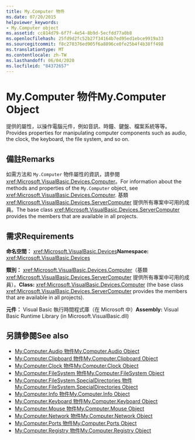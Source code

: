 ```yaml
---
title: My.Computer 物件
ms.date: 07/20/2015
helpviewer_keywords:
- My.Computer object
ms.assetid: cc814d79-6f7f-4e54-8b9d-5ecfdd77a0b8
ms.openlocfilehash: 25fd9d2fc52b27f34164b7ed95ed1ebce9919a33
ms.sourcegitcommit: f8c270376ed905f6a8896ce0fe25b4f4b38ff498
ms.translationtype: MT
ms.contentlocale: zh-TW
ms.lasthandoff: 06/04/2020
ms.locfileid: "84372657"
---
```

# <a name="mycomputer-object"></a><span data-ttu-id="12be5-102">My.Computer 物件</span><span class="sxs-lookup"><span data-stu-id="12be5-102">My.Computer Object</span></span>
<span data-ttu-id="12be5-103">提供的屬性，以操作電腦元件，例如音訊、時鐘、鍵盤、檔案系統等等。</span><span class="sxs-lookup"><span data-stu-id="12be5-103">Provides properties for manipulating computer components such as audio, the clock, the keyboard, the file system, and so on.</span></span>  
  
## <a name="remarks"></a><span data-ttu-id="12be5-104">備註</span><span class="sxs-lookup"><span data-stu-id="12be5-104">Remarks</span></span>  
 <span data-ttu-id="12be5-105">如需方法和 `My.Computer` 物件屬性的資訊，請參閱 <xref:Microsoft.VisualBasic.Devices.Computer>。</span><span class="sxs-lookup"><span data-stu-id="12be5-105">For information about the methods and properties of the `My.Computer` object, see <xref:Microsoft.VisualBasic.Devices.Computer>.</span></span> <span data-ttu-id="12be5-106">基類 <xref:Microsoft.VisualBasic.Devices.ServerComputer> 提供所有專案中可用的成員。</span><span class="sxs-lookup"><span data-stu-id="12be5-106">The base class <xref:Microsoft.VisualBasic.Devices.ServerComputer> provides the members that are available in all projects.</span></span>  
  
## <a name="requirements"></a><span data-ttu-id="12be5-107">需求</span><span class="sxs-lookup"><span data-stu-id="12be5-107">Requirements</span></span>  
 <span data-ttu-id="12be5-108">**命名空間：** <xref:Microsoft.VisualBasic.Devices></span><span class="sxs-lookup"><span data-stu-id="12be5-108">**Namespace:** <xref:Microsoft.VisualBasic.Devices></span></span>  
  
 <span data-ttu-id="12be5-109">**類別：** <xref:Microsoft.VisualBasic.Devices.Computer>（基類 <xref:Microsoft.VisualBasic.Devices.ServerComputer> 提供所有專案中可用的成員）。</span><span class="sxs-lookup"><span data-stu-id="12be5-109">**Class:** <xref:Microsoft.VisualBasic.Devices.Computer> (the base class <xref:Microsoft.VisualBasic.Devices.ServerComputer> provides the members that are available in all projects).</span></span>  
  
 <span data-ttu-id="12be5-110">**元件：** Visual Basic 執行時間程式庫（在 Microsoft 中）</span><span class="sxs-lookup"><span data-stu-id="12be5-110">**Assembly:** Visual Basic Runtime Library (in Microsoft.VisualBasic.dll)</span></span>  
  
## <a name="see-also"></a><span data-ttu-id="12be5-111">另請參閱</span><span class="sxs-lookup"><span data-stu-id="12be5-111">See also</span></span>

- [<span data-ttu-id="12be5-112">My.Computer.Audio 物件</span><span class="sxs-lookup"><span data-stu-id="12be5-112">My.Computer.Audio Object</span></span>](my-computer-audio-object.md)
- [<span data-ttu-id="12be5-113">My.Computer.Clipboard 物件</span><span class="sxs-lookup"><span data-stu-id="12be5-113">My.Computer.Clipboard Object</span></span>](my-computer-clipboard-object.md)
- [<span data-ttu-id="12be5-114">My.Computer.Clock 物件</span><span class="sxs-lookup"><span data-stu-id="12be5-114">My.Computer.Clock Object</span></span>](my-computer-clock-object.md)
- [<span data-ttu-id="12be5-115">My.Computer.FileSystem 物件</span><span class="sxs-lookup"><span data-stu-id="12be5-115">My.Computer.FileSystem Object</span></span>](my-computer-filesystem-object.md)
- [<span data-ttu-id="12be5-116">My.Computer.FileSystem.SpecialDirectories 物件</span><span class="sxs-lookup"><span data-stu-id="12be5-116">My.Computer.FileSystem.SpecialDirectories Object</span></span>](my-computer-filesystem-specialdirectories-object.md)
- [<span data-ttu-id="12be5-117">My.Computer.Info 物件</span><span class="sxs-lookup"><span data-stu-id="12be5-117">My.Computer.Info Object</span></span>](my-computer-info-object.md)
- [<span data-ttu-id="12be5-118">My.Computer.Keyboard 物件</span><span class="sxs-lookup"><span data-stu-id="12be5-118">My.Computer.Keyboard Object</span></span>](my-computer-keyboard-object.md)
- [<span data-ttu-id="12be5-119">My.Computer.Mouse 物件</span><span class="sxs-lookup"><span data-stu-id="12be5-119">My.Computer.Mouse Object</span></span>](my-computer-mouse-object.md)
- [<span data-ttu-id="12be5-120">My.Computer.Network 物件</span><span class="sxs-lookup"><span data-stu-id="12be5-120">My.Computer.Network Object</span></span>](my-computer-network-object.md)
- [<span data-ttu-id="12be5-121">My.Computer.Ports 物件</span><span class="sxs-lookup"><span data-stu-id="12be5-121">My.Computer.Ports Object</span></span>](my-computer-ports-object.md)
- [<span data-ttu-id="12be5-122">My.Computer.Registry 物件</span><span class="sxs-lookup"><span data-stu-id="12be5-122">My.Computer.Registry Object</span></span>](my-computer-registry-object.md)
